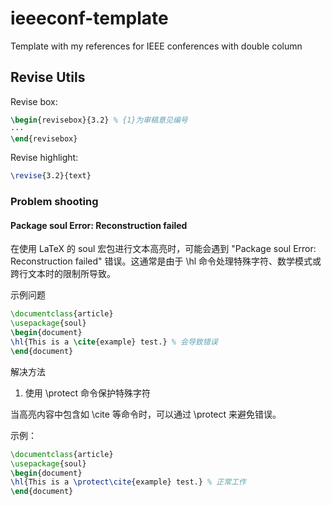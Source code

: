 # ieeeconf-template

Template with my references for IEEE conferences with double column

## Revise Utils

Revise box:

```tex
\begin{revisebox}{3.2} % {1}为审稿意见编号
···
\end{revisebox}
```

Revise highlight:

```tex
\revise{3.2}{text}
```

### Problem shooting

#### Package soul Error: Reconstruction failed

在使用 LaTeX 的 soul 宏包进行文本高亮时，可能会遇到 "Package soul Error: Reconstruction failed" 错误。这通常是由于 \hl 命令处理特殊字符、数学模式或跨行文本时的限制所导致。

示例问题

```tex
\documentclass{article}
\usepackage{soul}
\begin{document}
\hl{This is a \cite{example} test.} % 会导致错误
\end{document}
```

解决方法

1. 使用 \protect 命令保护特殊字符

当高亮内容中包含如 \cite 等命令时，可以通过 \protect 来避免错误。

示例：

```tex
\documentclass{article}
\usepackage{soul}
\begin{document}
\hl{This is a \protect\cite{example} test.} % 正常工作
\end{document}
```
